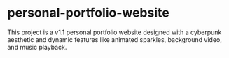 # personal-portfolio-website
This project is a v1.1 personal portfolio website designed with a cyberpunk aesthetic and dynamic features like animated sparkles, background video, and music playback.
